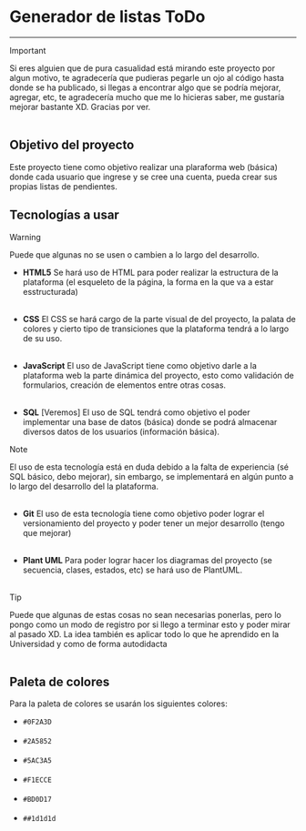 # Generador de listas ToDo
----------------

>[!IMPORTANT]
>Si eres alguien que de pura casualidad está mirando este proyecto por algun motivo, te agradecería que pudieras pegarle un ojo al código hasta donde se ha publicado, si llegas a encontrar algo que se podría mejorar, agregar, etc, te agradecería mucho que me lo hicieras saber, me gustaría mejorar bastante XD. Gracias por ver.<br><br>

## Objetivo del proyecto
Este proyecto tiene como objetivo realizar una plaraforma web (básica) donde cada usuario que ingrese y se cree una cuenta, pueda crear sus propias listas de pendientes.<br>

## Tecnologías a usar

>[!WARNING]
>Puede que algunas no se usen o cambien a lo largo del desarrollo.

* **HTML5**
Se hará uso de HTML para poder realizar la estructura de la plataforma (el esqueleto de la página, la forma en la que va a estar esstructurada)<br><br>

* **CSS**
El CSS se hará cargo de la parte visual de del proyecto, la palata de colores y cierto tipo de transiciones que la plataforma tendrá a lo largo de su uso.<br><br>

* **JavaScript**
El uso de JavaScript tiene como objetivo darle a la plataforma web la parte dinámica del proyecto, esto como validación de formularios, creación de elementos entre otras cosas.<br><br>

* **SQL** [Veremos]
El uso de SQL tendrá como objetivo el poder implementar una base de datos (básica) donde se podrá almacenar diversos datos de los usuarios (información básica).
> [!NOTE]
> El uso de esta tecnología está en duda debido a la falta de experiencia (sé SQL básico, debo mejorar), sin embargo, se implementará en algún punto a lo largo del desarrollo del la plataforma.<br><br>

* **Git**
El uso de esta tecnología tiene como objetivo poder lograr el versionamiento del proyecto y poder tener un mejor desarrollo (tengo que mejorar)<br><br>

* **Plant UML**
Para poder lograr hacer los diagramas del proyecto (se secuencia, clases, estados, etc) se hará uso de PlantUML.<br><br>

>[!TIP]
>Puede que algunas de estas cosas no sean necesarias ponerlas, pero lo pongo como un modo de registro por si llego a terminar esto y poder mirar al pasado XD. La idea también es aplicar todo lo que he aprendido en la Universidad y como de forma autodidacta<br><br>

## Paleta de colores
Para la paleta de colores se usarán los siguientes colores:<br>
* `#0F2A3D`<br><br>
* `#2A5852`<br><br>
* `#5AC3A5`<br><br>
* `#F1ECCE`<br><br>
* `#BD0D17`<br><br>
* `##1d1d1d`<br><br>
